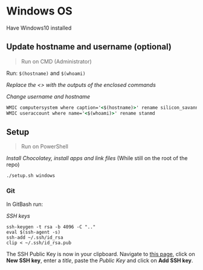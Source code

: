 # Windows OS

Have Windows10 installed

## Update hostname and username (optional)

> Run on CMD (Administrator)

Run:
`$(hostname)` and `$(whoami)`

_Replace the <> with the outputs of the enclosed commands_

_Change username and hostname_

```cmd
WMIC computersystem where caption='<$(hostname)>' rename silicon_savannah
WMIC useraccount where name='<$(whoami)>' rename stanmd
```

## Setup
> Run on PowerShell

_Install Chocolatey, install apps and link files_ (While still on the root of the repo)
```
./setup.sh windows
```

### Git
In GitBash run:

_SSH keys_
```
ssh-keygen -t rsa -b 4096 -C ".."
eval $(ssh-agent -s)
ssh-add ~/.ssh/id_rsa
clip < ~/.ssh/id_rsa.pub
```
The SSH Public Key is now in your clipboard. Navigate to [this page](https://github.com/settings/keys), click on **New SSH key**, enter a _title_, paste the _Public Key_ and click on **Add SSH key**.
